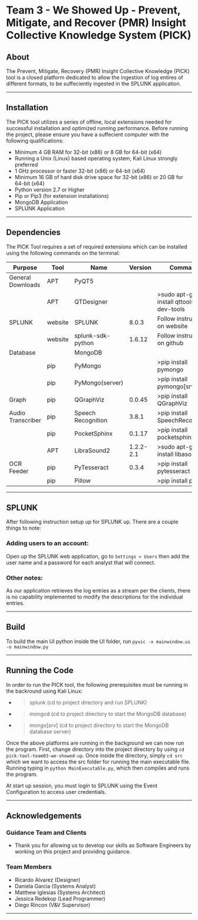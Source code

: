 # Team 3 - We Showed Up - Prevent, Mitigate, and Recover (PMR) Insight Collective Knowledge System (PICK)

## About

The Prevent, Mitigate, Recovery (PMR) Insight Collective Knowledge (PICK) tool is a closed platform dedicated to allow the ingestion of log entires of different formats, to be suffeciently ingested in the SPLUNK application.

---

## Installation

The PICK tool utilizes a series of offline, local extensions needed for successful installation and optimized running performance. Before running the project, please ensure you have a suffecient computer with the following qualifications:

- Minimum 4 GB RAM for 32-bit (x86) or 8 GB for 64-bit (x64)
- Running a Unix (Linux) based operating system, Kali Linux strongly preferred
- 1 GHz processor or faster 32-bit (x86) or 64-bit (x64)
- Minimum 16 GB of hard disk drive space for 32-bit (x86) or 20 GB for 64-bit (x64)
- Python version 2.7 or Higher
- Pip or Pip3 (for extension installations)
- MongoDB Application
- SPLUNK Application

---

## Dependencies

The PICK Tool requires a set of required extensions which can be installed using the following commands on the terminal:

|    Purpose                |    Tool       |    Name                    |    Version      |    Command                                       |
|---------------------------|---------------|----------------------------|-----------------|--------------------------------------------------|
|    General   Downloads    |    APT        |    PyQT5                   |                 |                                                  |
|                           |    APT        |    QTDesigner              |                 |    >sudo   apt-get install qttools5-dev-tools    |
|    SPLUNK                 |    website    |    SPLUNK                  |    8.0.3        |    Follow   instructions on website              |
|                           |    website    |    splunk-sdk-python       |    1.6.12       |    Follow   instructions on github               |
|    Database               |               |    MongoDB                 |                 |                                                  |
|                           |    pip        |    PyMongo                 |                 |    >pip   install pymongo                        |
|                           |    pip        |    PyMongo(server)         |                 |    >pip   install pymongo[srv]                   |
|    Graph                  |    pip        |    QGraphViz               |    0.0.45       |    >pip   install QGraphViz                      |
|    Audio   Transcriber    |    pip        |    Speech   Recognition    |    3.8.1        |    >pip   install SpeechRecognition              |
|                           |    pip        |    PocketSphinx            |    0.1.17       |    >pip   install pocketsphinx                   |
|                           |    APT        |    LibraSound2             |    1.2.2-2.1    |    >sudo   apt-get install libasound2            |
|    OCR   Feeder           |    pip        |    PyTesseract             |    0.3.4        |    >pip install pytesseract                      |
|                           |    pip        |    Pillow                  |                 |    >pip   install pillow                         |
---

## SPLUNK

After following instruction setup up for SPLUNK up. There are a couple things to note:

### Adding users to an account:

Open up the SPLUNK web application, go to ```Settings > Users``` then add the user name and a password for each analyst that will connect.

### Other notes:

As our application retrieves the log entries as a stream per the clients, there is no capability implemented to modify the descriptions for the individual entries.

---
## Build

To build the main UI python inside the UI folder, run  ```pyuic -x mainwindow.ui -o mainwindow.py``` 

---

## Running the Code

In order to run the PICK tool, the following prerequisites must be running in the backround using Kali Linux:

- > splunk (cd to project directory and run SPLUNK)
- > mongod (cd to project directory to start the MongoDB database)
- > mongo[srv] (cd to project directory to start the MongoDB database server)

Once the above platforms are running in the background we can now run the program. First, change directory into the project directory by using ```cd pick-tool-team03-we-showed-up```. Once inside the directory, simply ```cd src``` which we want to access the src folder for running the main executable file. Running typing in ```python MainExecutable.py```, which then compiles and runs the program.

At start up session, you must login to SPLUNK using the Event Configuration to access user credentials.

---

## Acknowledgements

### Guidance Team and Clients

* Thank you for allowing us to develop our skills as Software Engineers by working on this project and providing guidance.

### Team Members

* Ricardo Alvarez (Designer)
* Daniela Garcia (Systems Analyst)
* Matthew Iglesias (Systems Architect)
* Jessica Redekop (Lead Programmer)
* Diego Rincon (V&V Supervisor)

---
